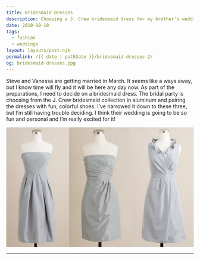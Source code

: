 ```yaml
---
title: Bridesmaid Dresses
description: Choosing a J. Crew bridesmaid dress for my brother’s wedding.
date: 2010-10-10
tags: 
  - fashion
  - weddings
layout: layouts/post.njk
permalink: /{{ date | pathDate }}/bridesmaid-dresses-2/
og: bridesmaid-dresses.jpg
---
```


Steve and Vanessa are getting married in March. It seems like a ways away, but I know time will fly and it will be here any day now. As part of the preparations, I need to decide on a bridesmaid dress. The bridal party is choosing from the J. Crew bridesmaid collection in aluminum and pairing the dresses with fun, colorful shoes. I’ve narrowed it down to these three, but I’m still having trouble deciding. I think their wedding is going to be so fun and personal and I’m really excited for it!

![three silver bridesmaid dresses](/img/bridesmaid-dresses.jpg)

---
